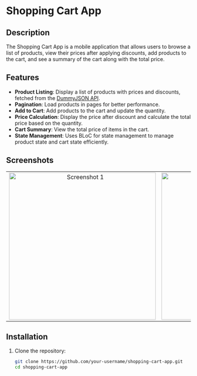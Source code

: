# Shopping Cart App

## Description
The Shopping Cart App is a mobile application that allows users to browse a list of products, view their prices after applying discounts, add products to the cart, and see a summary of the cart along with the total price.

## Features
- **Product Listing**: Display a list of products with prices and discounts, fetched from the [DummyJSON API](https://dummyjson.com/products).
- **Pagination**: Load products in pages for better performance.
- **Add to Cart**: Add products to the cart and update the quantity.
- **Price Calculation**: Display the price after discount and calculate the total price based on the quantity.
- **Cart Summary**: View the total price of items in the cart.
- **State Management**: Uses BLoC for state management to manage product state and cart state efficiently.

## Screenshots

<table>
  <tr>
    <td align="center">
      <img src="https://github.com/your-username/shopping-cart-app/screenshots/screenshot1.png" alt="Screenshot 1" height="400px">
    </td>
    <td align="center">
      <img src="https://github.com/your-username/shopping-cart-app/screenshots/screenshot2.png" alt="Screenshot 2" height="400px">
    </td>
    <td align="center">
      <img src="https://github.com/your-username/shopping-cart-app/screenshots/screenshot3.png" alt="Screenshot 3" height="400px">
    </td>
    <td align="center">
      <img src="https://github.com/your-username/shopping-cart-app/screenshots/screenshot4.png" alt="Screenshot 4" height="400px">
    </td>
  </tr>
</table>

## Installation

1. Clone the repository:
   ```bash
   git clone https://github.com/your-username/shopping-cart-app.git
   cd shopping-cart-app
